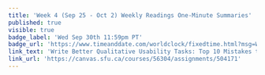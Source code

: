 ```yaml
---
title: 'Week 4 (Sep 25 - Oct 2) Weekly Readings One-Minute Summaries'
published: true
visible: true
badge_label: 'Wed Sep 30th 11:59pm PT'
badge_url: 'https://www.timeanddate.com/worldclock/fixedtime.html?msg=Week+2+%28Sep+12+-+18%29+Weekly+Readings+One-Minute+Summaries+Due+Date&iso=20200930T2359&p1=256'
link_text: 'Write Better Qualitative Usability Tasks: Top 10 Mistakes to Avoid'
link_url: 'https://canvas.sfu.ca/courses/56304/assignments/504171'
---
```


